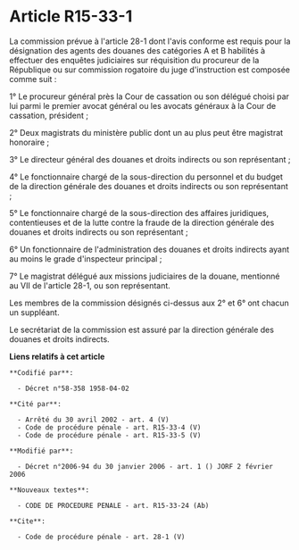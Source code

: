 # Article R15-33-1

La commission prévue à l'article 28-1 dont l'avis conforme est requis pour la désignation des agents des douanes des
catégories A et B habilités à effectuer des enquêtes judiciaires sur réquisition du procureur de la République ou sur
commission rogatoire du juge d'instruction est composée comme suit : 

1° Le procureur général près la Cour de cassation ou son délégué choisi par lui parmi le premier avocat général ou les
avocats généraux à la Cour de cassation, président ; 

2° Deux magistrats du ministère public dont un au plus peut être magistrat honoraire ; 

3° Le directeur général des douanes et droits indirects ou son représentant ; 

4° Le fonctionnaire chargé de la sous-direction du personnel et du budget de la direction générale des douanes et droits
indirects ou son représentant ; 

5° Le fonctionnaire chargé de la sous-direction des affaires juridiques, contentieuses et de la lutte contre la fraude de la
direction générale des douanes et droits indirects ou son représentant ; 

6° Un fonctionnaire de l'administration des douanes et droits indirects ayant au moins le grade d'inspecteur principal ; 

7° Le magistrat délégué aux missions judiciaires de la douane, mentionné au VII de l'article 28-1, ou son représentant. 

Les membres de la commission désignés ci-dessus aux 2° et 6° ont chacun un suppléant. 

Le secrétariat de la commission est assuré par la direction générale des douanes et droits indirects.

**Liens relatifs à cet article**

	**Codifié par**:

	  - Décret n°58-358 1958-04-02

	**Cité par**:

	  - Arrêté du 30 avril 2002 - art. 4 (V)
	  - Code de procédure pénale - art. R15-33-4 (V)
	  - Code de procédure pénale - art. R15-33-5 (V)

	**Modifié par**:

	  - Décret n°2006-94 du 30 janvier 2006 - art. 1 () JORF 2 février 2006

	**Nouveaux textes**:

	  - CODE DE PROCEDURE PENALE - art. R15-33-24 (Ab)

	**Cite**:

	  - Code de procédure pénale - art. 28-1 (V)
